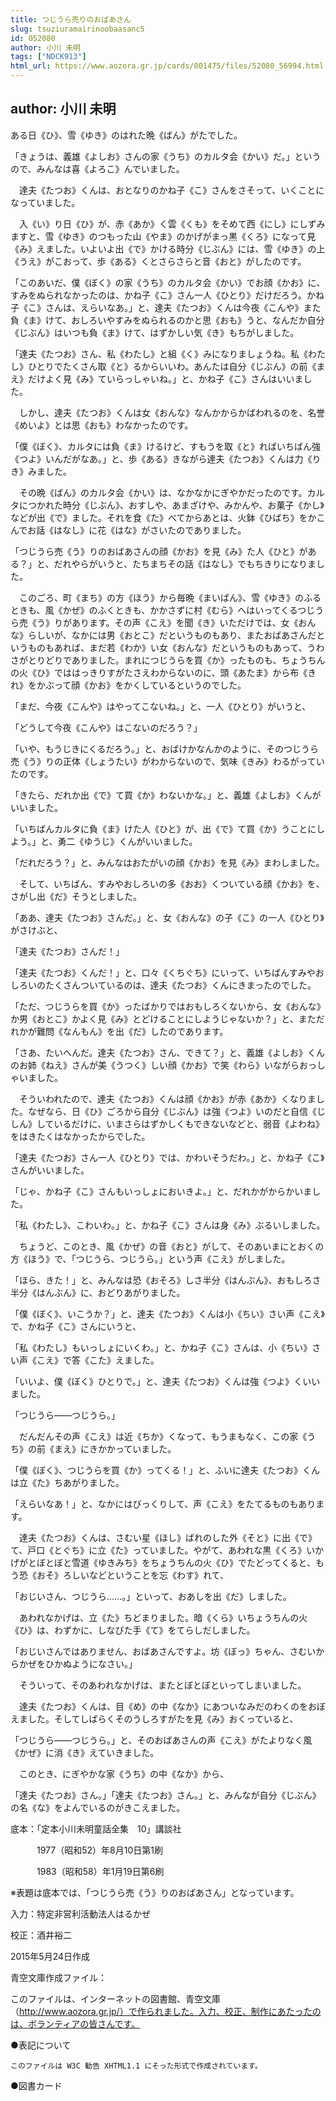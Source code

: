 ```yaml
---
title: つじうら売りのおばあさん
slug: tsuziuramairinoobaasanc5
id: 052080
author: 小川 未明
tags: ["NDCK913"]
html_url: https://www.aozora.gr.jp/cards/001475/files/52080_56994.html
---
```


## author: 小川 未明

ある日《ひ》、雪《ゆき》のはれた晩《ばん》がたでした。

「きょうは、義雄《よしお》さんの家《うち》のカルタ会《かい》だ。」というので、みんなは喜《よろこ》んでいました。

　達夫《たつお》くんは、おとなりのかね子《こ》さんをさそって、いくことになっていました。

　入《い》り日《ひ》が、赤《あか》く雲《くも》をそめて西《にし》にしずみますと、雪《ゆき》のつもった山《やま》のかげがまっ黒《くろ》になって見《み》えました。いよいよ出《で》かける時分《じぶん》には、雪《ゆき》の上《うえ》がこおって、歩《ある》くとさらさらと音《おと》がしたのです。

「このあいだ、僕《ぼく》の家《うち》のカルタ会《かい》でお顔《かお》に、すみをぬられなかったのは、かね子《こ》さん一人《ひとり》だけだろう。かね子《こ》さんは、えらいなあ。」と、達夫《たつお》くんは今夜《こんや》また負《ま》けて、おしろいやすみをぬられるのかと思《おも》うと、なんだか自分《じぶん》はいつも負《ま》けて、はずかしい気《き》もちがしました。

「達夫《たつお》さん、私《わたし》と組《く》みになりましょうね。私《わたし》ひとりでたくさん取《と》るからいいわ。あんたは自分《じぶん》の前《まえ》だけよく見《み》ていらっしゃいね。」と、かね子《こ》さんはいいました。

　しかし、達夫《たつお》くんは女《おんな》なんかからかばわれるのを、名誉《めいよ》とは思《おも》わなかったのです。

「僕《ぼく》、カルタには負《ま》けるけど、すもうを取《と》ればいちばん強《つよ》いんだがなあ。」と、歩《ある》きながら達夫《たつお》くんは力《りき》みました。

　その晩《ばん》のカルタ会《かい》は、なかなかにぎやかだったのです。カルタにつかれた時分《じぶん》、おすしや、あまざけや、みかんや、お菓子《かし》などが出《で》ました。それを食《た》べてからあとは、火鉢《ひばち》をかこんでお話《はなし》に花《はな》がさいたのでありました。

「つじうら売《う》りのおばあさんの顔《かお》を見《み》た人《ひと》がある？」と、だれやらがいうと、たちまちその話《はなし》でもちきりになりました。

　このごろ、町《まち》の方《ほう》から毎晩《まいばん》、雪《ゆき》のふるときも、風《かぜ》のふくときも、かかさずに村《むら》へはいってくるつじうら売《う》りがあります。その声《こえ》を聞《き》いただけでは、女《おんな》らしいが、なかには男《おとこ》だというものもあり、またおばあさんだというものもあれば、まだ若《わか》い女《おんな》だというものもあって、うわさがとりどりでありました。まれにつじうらを買《か》ったものも、ちょうちんの火《ひ》でははっきりすがたさえわからないのに、頭《あたま》から布《きれ》をかぶって顔《かお》をかくしているというのでした。

「まだ、今夜《こんや》はやってこないね。」と、一人《ひとり》がいうと、

「どうして今夜《こんや》はこないのだろう？」

「いや、もうじきにくるだろう。」と、おばけかなんかのように、そのつじうら売《う》りの正体《しょうたい》がわからないので、気味《きみ》わるがっていたのです。

「きたら、だれか出《で》て買《か》わないかな。」と、義雄《よしお》くんがいいました。

「いちばんカルタに負《ま》けた人《ひと》が、出《で》て買《か》うことにしよう。」と、勇二《ゆうじ》くんがいいました。

「だれだろう？」と、みんなはおたがいの顔《かお》を見《み》まわしました。

　そして、いちばん、すみやおしろいの多《おお》くついている顔《かお》を、さがし出《だ》そうとしました。

「ああ、達夫《たつお》さんだ。」と、女《おんな》の子《こ》の一人《ひとり》がさけぶと、

「達夫《たつお》さんだ！」

「達夫《たつお》くんだ！」と、口々《くちぐち》にいって、いちばんすみやおしろいのたくさんついているのは、達夫《たつお》くんにきまったのでした。

「ただ、つじうらを買《か》ったばかりではおもしろくないから、女《おんな》か男《おとこ》かよく見《み》とどけることにしようじゃないか？」と、まただれかが難問《なんもん》を出《だ》したのであります。

「さあ、たいへんだ。達夫《たつお》さん、できて？」と、義雄《よしお》くんのお姉《ねえ》さんが美《うつく》しい顔《かお》で笑《わら》いながらおっしゃいました。

　そういわれたので、達夫《たつお》くんは顔《かお》が赤《あか》くなりました。なぜなら、日《ひ》ごろから自分《じぶん》は強《つよ》いのだと自信《じしん》しているだけに、いまさらはずかしくもできないなどと、弱音《よわね》をはきたくはなかったからでした。

「達夫《たつお》さん一人《ひとり》では、かわいそうだわ。」と、かね子《こ》さんがいいました。

「じゃ、かね子《こ》さんもいっしょにおいきよ。」と、だれかがからかいました。

「私《わたし》、こわいわ。」と、かね子《こ》さんは身《み》ぶるいしました。

　ちょうど、このとき、風《かぜ》の音《おと》がして、そのあいまにとおくの方《ほう》で、「つじうら、つじうら。」という声《こえ》がしました。

「ほら、きた！」と、みんなは恐《おそろ》しさ半分《はんぶん》、おもしろさ半分《はんぶん》に、おどりあがりました。

「僕《ぼく》、いこうか？」と、達夫《たつお》くんは小《ちい》さい声《こえ》で、かね子《こ》さんにいうと、

「私《わたし》もいっしょにいくわ。」と、かね子《こ》さんは、小《ちい》さい声《こえ》で答《こた》えました。

「いいよ、僕《ぼく》ひとりで。」と、達夫《たつお》くんは強《つよ》くいいました。

「つじうら――つじうら。」

　だんだんその声《こえ》は近《ちか》くなって、もうまもなく、この家《うち》の前《まえ》にきかかっていました。

「僕《ぼく》、つじうらを買《か》ってくる！」と、ふいに達夫《たつお》くんは立《た》ちあがりました。

「えらいなあ！」と、なかにはびっくりして、声《こえ》をたてるものもあります。

　達夫《たつお》くんは、さむい星《ほし》ばれのした外《そと》に出《で》て、戸口《とぐち》に立《た》っていました。やがて、あわれな黒《くろ》いかげがとぼとぼと雪道《ゆきみち》をちょうちんの火《ひ》でたどってくると、もう恐《おそ》ろしいなどということを忘《わす》れて、

「おじいさん、つじうら……。」といって、おあしを出《だ》しました。

　あわれなかげは、立《た》ちどまりました。暗《くら》いちょうちんの火《ひ》は、わずかに、しなびた手《て》をてらしだしました。

「おじいさんではありません、おばあさんですよ。坊《ぼっ》ちゃん、さむいからかぜをひかぬようになさい。」

　そういって、そのあわれなかげは、またとぼとぼといってしまいました。

　達夫《たつお》くんは、目《め》の中《なか》にあついなみだのわくのをおぼえました。そしてしばらくそのうしろすがたを見《み》おくっていると、

「つじうら――つじうら。」と、そのおばあさんの声《こえ》がたよりなく風《かぜ》に消《き》えていきました。

　このとき、にぎやかな家《うち》の中《なか》から、

「達夫《たつお》さん。」「達夫《たつお》さん。」と、みんなが自分《じぶん》の名《な》をよんでいるのがきこえました。













底本：「定本小川未明童話全集　10」講談社

　　　1977（昭和52）年8月10日第1刷

　　　1983（昭和58）年1月19日第6刷

※表題は底本では、「つじうら売《う》りのおばあさん」となっています。

入力：特定非営利活動法人はるかぜ

校正：酒井裕二

2015年5月24日作成

青空文庫作成ファイル：

このファイルは、インターネットの図書館、青空文庫（http://www.aozora.gr.jp/）で作られました。入力、校正、制作にあたったのは、ボランティアの皆さんです。











●表記について


	このファイルは W3C 勧告 XHTML1.1 にそった形式で作成されています。







●図書カード